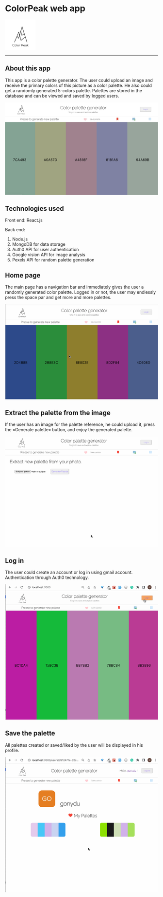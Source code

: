# ColorPeak web app

<img src='src/assets/logo.png' style='width:20%' />

---

## About this app

This app is a color palette generator. The user could upload an image and receive the primary colors of this picture as a color palette. He also could get a randomly generated 5-colors palette. Palettes are stored in the database and can be viewed and saved by logged users.

![hp](src/assets/screenshots/hp.jpg)

## Technologies used

Front end: React.js

Back end:

1. Node.js
2. MongoDB for data storage
3. Auth0 API for user authentication
4. Google vision API for image analysis
5. Pexels API for random palette generation

## Home page

The main page has a navigation bar and immediately gives the user a randomly generated color palette. Logged in or not, the user may endlessly press the space par and get more and more palettes.

![hp gif](src/assets/screenshots/homepage.gif)

## Extract the palette from the image

If the user has an image for the palette reference, he could upload it, press the «Generate palette» button, and enjoy the generated palette.

![hp gif](src/assets/screenshots/frompicture1.gif)

## Log in

The user could create an account or log in using gmail account. Authentication through Auth0 technology.

![login](src/assets/screenshots/auth0.gif)

## Save the palette

All palettes created or saved/liked by the user will be displayed in his profile.

![login](src/assets/screenshots/demolk.gif)
